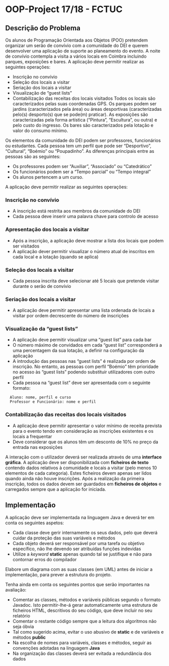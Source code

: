 # OOP-Project 17/18 - FCTUC
## Descrição do Problema
Os alunos de Programação Orientada aos Objetos (POO) pretendem organizar
um serão de convívio com a comunidade do DEI e querem desenvolver uma
aplicação de suporte ao planeamento do evento. A noite de convívio contempla
a visita a vários locais em Coimbra incluindo parques, exposições e bares. A
aplicação deve permitir realizar as seguintes operações:
* Inscrição no convívio
* Seleção dos locais a visitar
* Seriação dos locais a visitar
* Visualização de “guest lists”
* Contabilização das receitas dos locais visitados
Todos os locais são caracterizados pelas suas coordenadas GPS. Os parques
podem ser jardins (caracterizados pela área) ou áreas desportivas
(caracterizadas pelo(s) desporto(s) que se pode(m) praticar). As exposições
são caracterizadas pela forma artística (“Pintura”, “Escultura”, ou outra) e pelo
custo do ingresso. Os bares são caracterizados pela lotação e valor do
consumo mínimo.

Os elementos da comunidade do DEI podem ser professores, funcionários ou
estudantes. Cada pessoa tem um perfil que pode ser “Desportivo”, “Cultural”,
“Boémio” ou “Poupadinho”. As diferenças principais entre as pessoas são as
seguintes:
* Os professores podem ser “Auxiliar”, “Associado” ou “Catedrático”
* Os funcionários podem ser a “Tempo parcial” ou “Tempo integral”
* Os alunos pertencem a um curso.

A aplicação deve permitir realizar as seguintes operações:

### Inscrição no convívio
* A inscrição está restrita aos membros da comunidade do DEI
* Cada pessoa deve inserir uma palavra chave para controlo de
acesso

### Apresentação dos locais a visitar
* Após a inscrição, a aplicação deve mostrar a lista dos locais que
podem ser visitados
* A aplicação dever permitir visualizar o número atual de inscritos em
cada local e a lotação (quando se aplica)

### Seleção dos locais a visitar
* Cada pessoa inscrita deve selecionar até 5 locais que pretende
visitar durante o serão de convívio

### Seriação dos locais a visitar
* A aplicação deve permitir apresentar uma lista ordenada de locais a
visitar por ordem decrescente do número de inscrições

### Visualização da “guest lists”
* A aplicação deve permitir visualizar uma “guest list” para cada bar
* O número máximo de convidados em cada “guest list” corresponderá
a uma percentagem da sua lotação, a definir na configuração da
aplicação
* A introdução das pessoas nas “guest lists” é realizada por ordem de
inscrição. No entanto, as pessoas com perfil “Boémio” têm prioridade
no acesso às “guest lists” podendo substituir utilizadores com outro
perfil
* Cada pessoa na “guest list” deve ser apresentada com o seguinte
formato:
```
  Aluno: nome, perfil e curso
  Professor e Funcionário: nome e perfil
```

### Contabilização das receitas dos locais visitados
* A aplicação deve permitir apresentar o valor mínimo de receita
prevista para o evento tendo em consideração as inscrições
existentes e os locais a frequentar
* Deve considerar que os alunos têm um desconto de 10% no preço
da entrada nas exposições

A interação com o utilizador deverá ser realizada através de uma **interface
gráfica**. A aplicação deve ser disponibilizada com **ficheiros de texto** contendo
dados relativos à comunidade e locais a visitar (pelo menos 10 elementos de
cada categoria). Estes ficheiros devem apenas ser lidos quando ainda não
houve inscrições. Após a realização da primeira inscrição, todos os dados
devem ser guardados em **ficheiros de objetos** e carregados sempre que a
aplicação for iniciada.

## Implementação
A aplicação deve ser implementada na linguagem Java e deverá ter em conta
os seguintes aspetos:
* Cada classe deve gerir internamente os seus dados, pelo que deverá
cuidar da proteção das suas variáveis e métodos
* Cada objeto deverá ser responsável por uma tarefa ou objetivo
específico, não lhe devendo ser atribuídas funções indevidas
* Utilize a *keyword* **static** apenas quando tal se justifique e não para
contornar erros do compilador

Elabore um diagrama com as suas classes (em UML) antes de iniciar a
implementação, para prever a estrutura do projeto.

Tenha ainda em conta os seguintes pontos que serão importantes na avaliação:

* Comentar as classes, métodos e variáveis públicas segundo o formato
Javadoc. Isto permitir-lhe-á gerar automaticamente uma estrutura de
ficheiros HTML, descritivos do seu código, que deve incluir no seu
relatório
* Comentar o restante código sempre que a leitura dos algoritmos não
seja óbvia
* Tal como sugerido acima, evitar o uso abusivo de **static** e de variáveis e
métodos **public**
* Na escolha de nomes para variáveis, classes e métodos, seguir as
convenções adotadas na linguagem **Java**
* Na organização das classes deverá ser evitada a redundância dos
dados
